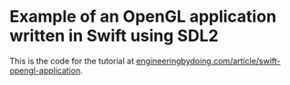 # Example of an OpenGL application written in Swift using SDL2

This is the code for the tutorial at [engineeringbydoing.com/article/swift-opengl-application](https://engineeringbydoing.com/article/swift-opengl-application).